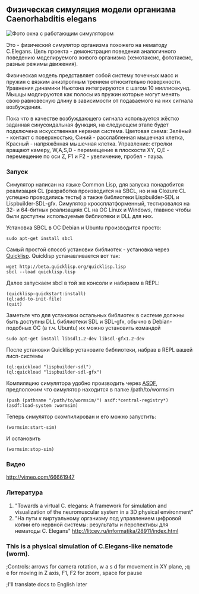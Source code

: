 
## Физическая симуляция модели организма Caenorhabditis elegans

![Фото окна с работающим симулятором](https://raw.github.com/crystalline/C-Elegans-simulator/master/img/img0.png)

Это - физический симулятор организма похожего на нематоду C.Elegans.
Цель проекта - демонстрация поведения аналогичного поведению моделируемого живого организма (хемотаксис, фототаксис, разные режимы движения).

Физическая модель представляет собой систему точечных масс и пружин с вязким анизтропным трением относительно поверхности. Уравнения динамики Ньютона интегрируются с шагом 10 миллисекунд.
Мышцы модлируются как полосы из пружин которые могут менять свою равновесную длину в зависимости от подаваемого на них сигнала возбуждения.

Пока что в качестве возбуждающего сигнала используется жёстко заданная синусоидальная функция, на следующем этапе будет подключена искусственная нервная система.
Цветовая схема: Зелёный - контакт с поверхностью, Синий - расслабленная мышечная клетка, Красный - напряжённая мышечная клетка.
Управление: стрелки вращают камеру, W,A,S,D - перемещение в плоскости XY, Q,E - перемещение по оси Z, F1 и F2 - увеличение, пробел - пауза.

### Запуск
Симулятор написан на языке Common Lisp, для запуска понадобится реализация CL (разработка производится на SBCL, но и на Clozure CL успешно проводились тесты) а также библиотеки Lispbuilder-SDL и Lispbuilder-SDL-gfx. Симулятор кроссплатформенный, тестировался на 32- и 64-битных реализациях CL на ОС Linux и Windows, главное чтобы были доступны используемые библиотеки и DLL для них.

Установка SBCL в ОС Debian и Ubuntu производится просто:

	sudo apt-get install sbcl

Самый простой способ установки библиотек - установка через [Quicklisp](http://www.quicklisp.org/beta/). Quicklisp устанавливается вот так:

	wget http://beta.quicklisp.org/quicklisp.lisp
	sbcl --load quicklisp.lisp
	
Далее запускаем sbcl в той же консоли и набираем в REPL:
	
	(quicklisp-quickstart:install)
	(ql:add-to-init-file)
	(quit)

Заметьте что для установки остальных библиотек в системе должны быть доступны DLL библиотеки SDL и SDL-gfx, обычно в Debian-подобных ОС (в т.ч. Ubuntu) их можно установить командой

    sudo apt-get install libsdl1.2-dev libsdl-gfx1.2-dev 

После установки Quicklisp установите библиотеки, набрав в REPL вашей лисп-системы

    (ql:quickload "lispbuilder-sdl")
    (ql:quickload "lispbuilder-sdl-gfx")

Компиляцию симулятора удобно производить через [ASDF](http://common-lisp.net/project/asdf/), предположим что симулятор находится в папке /path/to/wormsim

    (push (pathname "/path/to/wormsim/") asdf:*central-registry*)
    (asdf:load-system :wormsim)

Теперь симулятор скомпилирован и его можно запустить:

	(wormsim:start-sim)

И остановить

	(wormsim:stop-sim)

### Видео
http://vimeo.com/66661947

### Литература
1. "Towards a virtual C. elegans: A framework for simulation and visualization of the neuromuscular system in a 3D physical environment"
2. "На пути к виртуальному организму под управлением цифровой копии его нервной системы: результаты и перспективы для нематоды С. Elegans" http://litcey.ru/informatika/28911/index.html

### This is a physical simulation of C.Elegans-like nematode (worm).

;Controls: arrows for camera rotation, w a s d for movement in XY plane,
;q e for moving in Z axis, F1, F2 for zoom, space for pause

;I'll translate docs to English later
